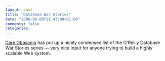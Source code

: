 ```yaml
---
layout: post
title: "Database War Stories"
date: "2006-06-09T21:43:00+01:00"
comments: false
categories: 
---
```


<p><a href="http://www.25hoursaday.com/weblog/PermaLink.aspx?guid=cbdad3fb-ddce-4f72-bc75-f0cace39a1ae">Dare Obasanjo</a> has put up a nicely condensed list of the O&#8217;Reilly Database War Stories series &#8212; very nice input for anyone trying to build a highly scalable Web system.</p>


